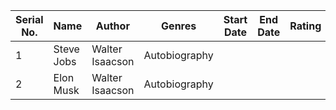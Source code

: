 
| Serial No. | Name       | Author          | Genres        | Start Date | End Date | Rating | Notes? | Reading Status |
| ---------- | ---------- | --------------- | ------------- | ---------- | -------- | ------ | ------ | -------------- |
| 1          | Steve Jobs | Walter Isaacson | Autobiography |            |          |        |        |                |
| 2          | Elon Musk  | Walter Isaacson | Autobiography |            |          |        |        | ==Define==     |
